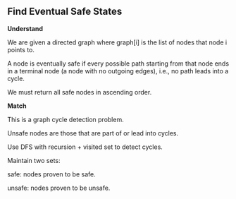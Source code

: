 ## Find Eventual Safe States
**Understand**

We are given a directed graph where graph[i] is the list of nodes that node i points to.

A node is eventually safe if every possible path starting from that node ends in a terminal node (a node with no outgoing edges), i.e., no path leads into a cycle.

We must return all safe nodes in ascending order.

**Match**

This is a graph cycle detection problem.

Unsafe nodes are those that are part of or lead into cycles.

Use DFS with recursion + visited set to detect cycles.

Maintain two sets:

safe: nodes proven to be safe.

unsafe: nodes proven to be unsafe.
